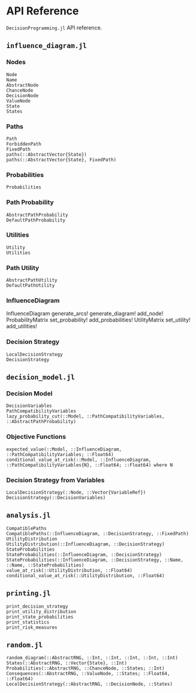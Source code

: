 # API Reference
`DecisionProgramming.jl` API reference.


## `influence_diagram.jl`
### Nodes
```@docs
Node
Name
AbstractNode
ChanceNode
DecisionNode
ValueNode
State
States
```

### Paths
```@docs
Path
ForbiddenPath
FixedPath
paths(::AbstractVector{State})
paths(::AbstractVector{State}, FixedPath)
```

### Probabilities
```@docs
Probabilities
```

### Path Probability
```@docs
AbstractPathProbability
DefaultPathProbability
```

### Utilities
```@docs
Utility
Utilities
```

### Path Utility
```@docs
AbstractPathUtility
DefaultPathUtility
```

### InfluenceDiagram
InfluenceDiagram
generate_arcs!
generate_diagram!
add_node!
ProbabilityMatrix
set_probability!
add_probabilities!
UtilityMatrix
set_utility!
add_utilities!

### Decision Strategy
```@docs
LocalDecisionStrategy
DecisionStrategy
```


## `decision_model.jl`
### Decision Model
```@docs
DecisionVariables
PathCompatibilityVariables
lazy_probability_cut(::Model, ::PathCompatibilityVariables, ::AbstractPathProbability)
```

### Objective Functions
```@docs
expected_value(::Model, ::InfluenceDiagram, ::PathCompatibilityVariables; ::Float64)
conditional_value_at_risk(::Model, ::InfluenceDiagram, ::PathCompatibilityVariables{N}, ::Float64; ::Float64) where N
```

### Decision Strategy from Variables
```@docs
LocalDecisionStrategy(::Node, ::Vector{VariableRef})
DecisionStrategy(::DecisionVariables)
```

## `analysis.jl`
```@docs
CompatiblePaths
CompatiblePaths(::InfluenceDiagram, ::DecisionStrategy, ::FixedPath)
UtilityDistribution
UtilityDistribution(::InfluenceDiagram, ::DecisionStrategy)
StateProbabilities
StateProbabilities(::InfluenceDiagram, ::DecisionStrategy)
StateProbabilities(::InfluenceDiagram, ::DecisionStrategy, ::Name, ::Name, ::StateProbabilities)
value_at_risk(::UtilityDistribution, ::Float64)
conditional_value_at_risk(::UtilityDistribution, ::Float64)
```

## `printing.jl`
```@docs
print_decision_strategy
print_utility_distribution
print_state_probabilities
print_statistics
print_risk_measures
```

## `random.jl`
```@docs
random_diagram(::AbstractRNG, ::Int, ::Int, ::Int, ::Int, ::Int)
States(::AbstractRNG, ::Vector{State}, ::Int)
Probabilities(::AbstractRNG, ::ChanceNode, ::States; ::Int)
Consequences(::AbstractRNG, ::ValueNode, ::States; ::Float64, ::Float64)
LocalDecisionStrategy(::AbstractRNG, ::DecisionNode, ::States)
```
